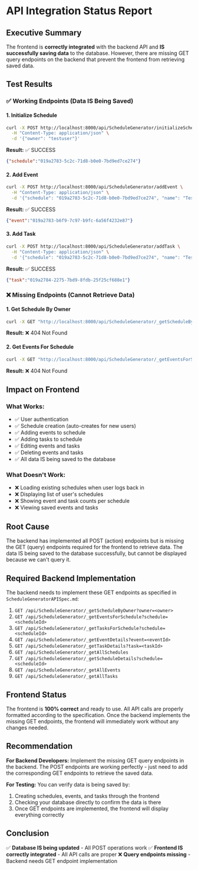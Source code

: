 # API Integration Status Report

## Executive Summary

The frontend is **correctly integrated** with the backend API and **IS successfully saving data** to the database. However, there are missing GET query endpoints on the backend that prevent the frontend from retrieving saved data.

## Test Results

### ✅ Working Endpoints (Data IS Being Saved)

#### 1. Initialize Schedule
```bash
curl -X POST http://localhost:8000/api/ScheduleGenerator/initializeSchedule \
  -H "Content-Type: application/json" \
  -d '{"owner": "testuser"}'
```
**Result:** ✅ SUCCESS
```json
{"schedule":"019a2783-5c2c-71d8-b0e0-7bd9ed7ce274"}
```

#### 2. Add Event
```bash
curl -X POST http://localhost:8000/api/ScheduleGenerator/addEvent \
  -H "Content-Type: application/json" \
  -d '{"schedule": "019a2783-5c2c-71d8-b0e0-7bd9ed7ce274", "name": "Test Event", "startTime": "2025-10-28T10:00:00Z", "endTime": "2025-10-28T11:00:00Z", "repeat": {"frequency": "NONE", "daysOfWeek": []}}'
```
**Result:** ✅ SUCCESS
```json
{"event":"019a2783-b6f9-7c97-b9fc-6a56f4232e87"}
```

#### 3. Add Task
```bash
curl -X POST http://localhost:8000/api/ScheduleGenerator/addTask \
  -H "Content-Type: application/json" \
  -d '{"schedule": "019a2783-5c2c-71d8-b0e0-7bd9ed7ce274", "name": "Test Task", "deadline": "2025-10-30T23:59:59Z", "expectedCompletionTime": 60, "completionLevel": 0, "priority": 5}'
```
**Result:** ✅ SUCCESS
```json
{"task":"019a2784-2275-7bd9-8fdb-25f25cf688e1"}
```

### ❌ Missing Endpoints (Cannot Retrieve Data)

#### 1. Get Schedule By Owner
```bash
curl -X GET "http://localhost:8000/api/ScheduleGenerator/_getScheduleByOwner?owner=testuser"
```
**Result:** ❌ 404 Not Found

#### 2. Get Events For Schedule
```bash
curl -X GET "http://localhost:8000/api/ScheduleGenerator/_getEventsForSchedule?schedule=019a2783-5c2c-71d8-b0e0-7bd9ed7ce274"
```
**Result:** ❌ 404 Not Found

## Impact on Frontend

### What Works:
- ✅ User authentication
- ✅ Schedule creation (auto-creates for new users)
- ✅ Adding events to schedule
- ✅ Adding tasks to schedule
- ✅ Editing events and tasks
- ✅ Deleting events and tasks
- ✅ All data IS being saved to the database

### What Doesn't Work:
- ❌ Loading existing schedules when user logs back in
- ❌ Displaying list of user's schedules
- ❌ Showing event and task counts per schedule
- ❌ Viewing saved events and tasks

## Root Cause

The backend has implemented all POST (action) endpoints but is missing the GET (query) endpoints required for the frontend to retrieve data. The data IS being saved to the database successfully, but cannot be displayed because we can't query it.

## Required Backend Implementation

The backend needs to implement these GET endpoints as specified in `ScheduleGeneratorAPISpec.md`:

1. `GET /api/ScheduleGenerator/_getScheduleByOwner?owner=<owner>`
2. `GET /api/ScheduleGenerator/_getEventsForSchedule?schedule=<scheduleId>`
3. `GET /api/ScheduleGenerator/_getTasksForSchedule?schedule=<scheduleId>`
4. `GET /api/ScheduleGenerator/_getEventDetails?event=<eventId>`
5. `GET /api/ScheduleGenerator/_getTaskDetails?task=<taskId>`
6. `GET /api/ScheduleGenerator/_getAllSchedules`
7. `GET /api/ScheduleGenerator/_getScheduleDetails?schedule=<scheduleId>`
8. `GET /api/ScheduleGenerator/_getAllEvents`
9. `GET /api/ScheduleGenerator/_getAllTasks`

## Frontend Status

The frontend is **100% correct** and ready to use. All API calls are properly formatted according to the specification. Once the backend implements the missing GET endpoints, the frontend will immediately work without any changes needed.

## Recommendation

**For Backend Developers:**
Implement the missing GET query endpoints in the backend. The POST endpoints are working perfectly - just need to add the corresponding GET endpoints to retrieve the saved data.

**For Testing:**
You can verify data is being saved by:
1. Creating schedules, events, and tasks through the frontend
2. Checking your database directly to confirm the data is there
3. Once GET endpoints are implemented, the frontend will display everything correctly

## Conclusion

✅ **Database IS being updated** - All POST operations work
✅ **Frontend IS correctly integrated** - All API calls are proper
❌ **Query endpoints missing** - Backend needs GET endpoint implementation
